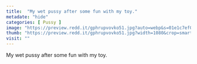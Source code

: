 ```yaml
---
title:  "My wet pussy after some fun with my toy."
metadate: "hide"
categories: [ Pussy ]
image: "https://preview.redd.it/gphrupvovko51.jpg?auto=webp&s=01e1c7ef09fc28ba22eeee016ff3e3beab277d9a"
thumb: "https://preview.redd.it/gphrupvovko51.jpg?width=1080&crop=smart&auto=webp&s=a01ee562162cec82edfa1a4039624f2ccb3dd353"
visit: ""
---
```

My wet pussy after some fun with my toy.
